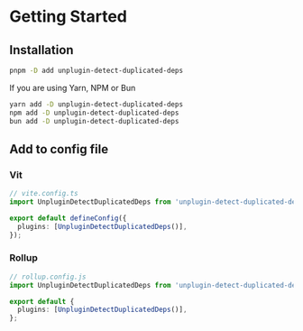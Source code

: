 # Getting Started

## Installation

```sh
pnpm -D add unplugin-detect-duplicated-deps
```

If you are using Yarn, NPM or Bun

```sh
yarn add -D unplugin-detect-duplicated-deps
npm add -D unplugin-detect-duplicated-deps
bun add -D unplugin-detect-duplicated-deps
```

## Add to config file

### Vit

```ts
// vite.config.ts
import UnpluginDetectDuplicatedDeps from 'unplugin-detect-duplicated-deps/vite';

export default defineConfig({
  plugins: [UnpluginDetectDuplicatedDeps()],
});
```

### Rollup

```ts
// rollup.config.js
import UnpluginDetectDuplicatedDeps from 'unplugin-detect-duplicated-deps/rollup';

export default {
  plugins: [UnpluginDetectDuplicatedDeps()],
};
```
